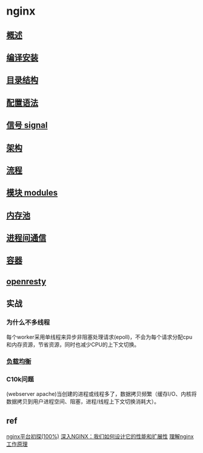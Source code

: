 # nginx

## [概述](nginx-overview.md)

## [编译安装](nginx-compile.md)

## [目录结构](nginx-file.md)

## [配置语法](nginx-config-grammer.md)

## [信号 signal](nginx-signal.md)

## [架构](nginx-arch.md)

## [流程](nginx-process.md)

## [模块 modules](nginx-modules.md)

## [内存池](nginx-pool.md)

## [进程间通信](nginx-process-communicate.md)

## [容器](nginx-container.md)

## [openresty](nginx-openresty.md)

## 实战

### 为什么不多线程

每个worker采用单线程来异步非阻塞处理请求(epoll)，不会为每个请求分配cpu和内存资源，节省资源，同时也减少CPU的上下文切换。

### [负载均衡](load-balance.md)

### C10k问题

(webserver apache)当创建的进程或线程多了，数据拷贝频繁（缓存I/O、内核将数据拷贝到用户进程空间、阻塞，进程/线程上下文切换消耗大）。

## ref

[nginx平台初探(100%)](http://tengine.taobao.org/book/chapter_02.html#nginx)
[深入NGINX：我们如何设计它的性能和扩展性](https://www.cnblogs.com/chenjfblog/p/8715580.html)
[理解nginx工作原理](https://www.jianshu.com/p/6215e5d24553)
